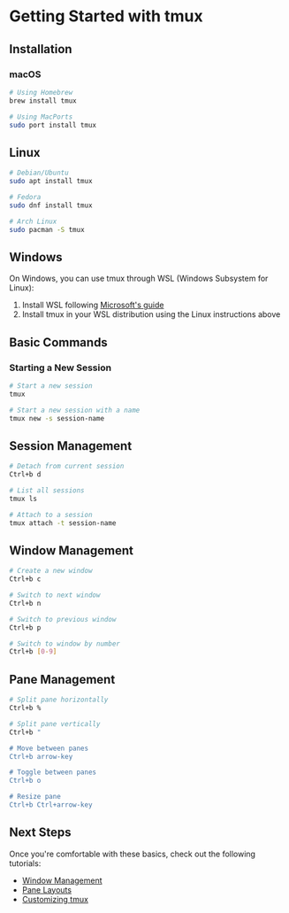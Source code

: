 # Getting Started with tmux

## Installation

### macOS
```bash
# Using Homebrew
brew install tmux

# Using MacPorts
sudo port install tmux
```

## Linux
```bash
# Debian/Ubuntu
sudo apt install tmux

# Fedora
sudo dnf install tmux

# Arch Linux
sudo pacman -S tmux
```

## Windows
On Windows, you can use tmux through WSL (Windows Subsystem for Linux):
1. Install WSL following [Microsoft's guide](https://docs.microsoft.com/en-us/windows/wsl/install)
2. Install tmux in your WSL distribution using the Linux instructions above

## Basic Commands

### Starting a New Session
```bash
# Start a new session
tmux

# Start a new session with a name
tmux new -s session-name
```

## Session Management
```bash
# Detach from current session
Ctrl+b d

# List all sessions
tmux ls

# Attach to a session
tmux attach -t session-name
```

## Window Management
```bash
# Create a new window
Ctrl+b c

# Switch to next window
Ctrl+b n

# Switch to previous window
Ctrl+b p

# Switch to window by number
Ctrl+b [0-9]
```

## Pane Management
```bash
# Split pane horizontally
Ctrl+b %

# Split pane vertically
Ctrl+b "

# Move between panes
Ctrl+b arrow-key

# Toggle between panes
Ctrl+b o

# Resize pane
Ctrl+b Ctrl+arrow-key
```

## Next Steps

Once you're comfortable with these basics, check out the following tutorials:
- [Window Management](01-window-management.md)
- [Pane Layouts](02-pane-layouts.md)
- [Customizing tmux](03-customizing-tmux.md)